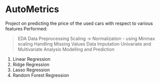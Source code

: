 # AutoMetrics
Project on predicting the price of the used cars with respect to various features
Performed: 
>EDA
>Data Preprocessing
>Scaling -> Normalization - using Minmax scaling
>Handling Missing Values
>Data Imputation
>Univariate and Multivariate Analysis
>Modelling and Prediction
1. Linear Regression
2. Ridge Regression
3. Lasso Regression
4. Random Forest Regression

